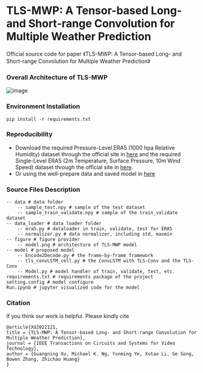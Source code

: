 #  TLS-MWP: A Tensor-based Long- and Short-range Convolution for Multiple Weather Prediction

Official source code for paper 《TLS-MWP: A Tensor-based Long- and Short-range Convolution for Multiple Weather Prediction》
### Overall Architecture of TLS-MWP
![image](https://github.com/xuguangning1218/TLS_MWP/blob/master/figure/model.png)

### Environment Installation
```
pip install -r requirements.txt
```  
### Reproducibility 
* Download the required Pressure-Level ERA5 (1000 hpa Relative Humidity) dataset through the official site in [here](<https://cds.climate.copernicus.eu/cdsapp/#!/dataset/reanalysis-era5-pressure-levels?tab=overview>  "here") and the required Single-Level ERA5 (2m Temperature, Surface Pressure, 10m Wind Speed) dataset through the official site in [here](<https://cds.climate.copernicus.eu/cdsapp#!/dataset/reanalysis-era5-single-levels?tab=overview> "here"). 
* Or using the well-prepare data and saved model in [here](<https://pan.baidu.com/s/1usug30aMdp0_RMoKbJaEWw?pwd=wn99>)

###  Source Files Description

```
-- data # data folder
	-- sample_test.npy # sample of the test dataset
	-- sample_train_validate.npy # sample of the train_validate dataset
-- data_loader # data loader folder
	-- era5.py # dataloader in train, validate, test for ERA5
	-- normalizer.py # data normalizer, including std, maxmin
-- figure # figure provider
	-- model.png # architecture of TLS-MWP model 
-- model # proposed model
	-- Encode2Decode.py # the frame-by-frame framework
	-- tls_convLSTM_cell.py # the ConvLSTM with TLS-Conv and the TLS-Conv
	-- Model.py # model handler of train, validate, test, etc.
requirements.txt # requirements package of the project
setting.config # model configure
Run.ipynb # jupyter visualized code for the model
```

###  Citation
If you think our work is helpful. Please kindly cite
```
@article{XU2022121,
title = {TLS-MWP: A Tensor-based Long- and Short-range Convolution for Multiple Weather Prediction},
journal = {IEEE Transactions on Circuits and Systems for Video Technology},
author = {Guangning Xu, Michael K. Ng, Yunming Ye, Xutao Li, Ge Song, Bowen Zhang, Zhichao Huang}
}
```
